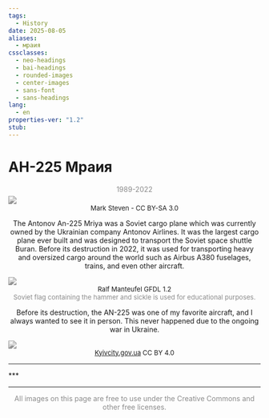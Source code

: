 ```yaml
---
tags:
  - History
date: 2025-08-05
aliases:
  - мраия
cssclasses:
  - neo-headings
  - bai-headings
  - rounded-images
  - center-images
  - sans-font
  - sans-headings
lang:
  - en
properties-ver: "1.2"
stub:
---
```

# АН-225 Мраия

<p style="text-align:center;opacity:0.5;margin:0;margin-bottom:5px;">1989-2022</p><img src="https://upload.wikimedia.org/wikipedia/commons/c/cc/Antonov_An-225_Beltyukov-1.jpg" style="filter: grayscale(1);"><p style="text-align: center; font-size: small;margin: 0px;">Mark Steven - CC BY-SA 3.0</p>

<p style="text-align: center;">The Antonov An-225 Mriya was a Soviet cargo plane which was currently owned by the Ukrainian company Antonov Airlines. It was the largest cargo plane ever built and was designed to transport the Soviet space shuttle Buran. Before its destruction in 2022, it was used for transporting heavy and oversized cargo around the world such as Airbus A380 fuselages, trains, and even other aircraft.</p>
<img src="https://upload.wikimedia.org/wikipedia/commons/a/aa/Antonov_An-225_with_Buran_at_Le_Bourget_1989_Manteufel.jpg" style="filter: grayscale(1);"><p style="text-align: center; font-size: small;margin: 0px;">Ralf Manteufel GFDL 1.2<br><span style="opacity:0.5;">Soviet flag containing the hammer and sickle is used for educational purposes.</span></p>

<p style="text-align: center;">Before its destruction, the AN-225 was one of my favorite aircraft, and I always wanted to see it in person. This never happened due to the ongoing war in Ukraine.</p>
<img src="https://upload.wikimedia.org/wikipedia/commons/thumb/d/da/50_днів_активного_спротиву_окупанту_05.jpg/2560px-50_днів_активного_спротиву_окупанту_05.jpg" style="filter: grayscale(1);"><p style="text-align: center; font-size: small;margin: 0px;"><a rel="nofollow" class="external text" href="https://kyivcity.gov.ua">Kyivcity.gov.ua</a> CC BY 4.0</p>

<div class="X42-star-break-line-container">
<hr>
<p class="X42-star-break-line">***</p>
<hr>
</div>
<p style="text-align: center; opacity:0.5;">All images on this page are free to use under the Creative Commons and other free licenses.</p>